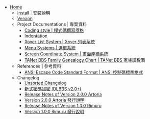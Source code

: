 - [Home](https://github.com/ccns/dreamlandbbs/wiki)
  - [Install | 安裝說明](https://github.com/ccns/dreamlandbbs/wiki/INSTALL)
  - [Version](https://github.com/ccns/dreambbs/wiki/VERSION)
  - Project Documentations | 專案資料
    - [Coding style | 程式碼撰寫風格](https://github.com/ccns/dreambbs/wiki/CODING-STYLE-zh_tw)
    - [Indentation](https://github.com/ccns/dreambbs/wiki/INDENT)
    - [Xover List System | Xover 列表系統](https://github.com/ccns/dreambbs/wiki/Xover-List-System-zh_tw)
    - [Menu Systems | 選單系統](https://github.com/ccns/dreambbs/wiki/Menu-Systems-zh_tw)
    - [Screen Coordinate System | 畫面座標系統](https://github.com/ccns/dreambbs/wiki/Screen-Coordinate-System-zh_tw)
    - [TANet BBS Family Genealogy Chart | TANet BBS 家族譜系圖](https://github.com/ccns/dreambbs/wiki/TANet-BBS-Family-Genealogy-Chart-zh_tw)
  - References | 參考資料
    - [ANSI Escape Code Standard Format | ANSI 控制碼標準格式](https://github.com/ccns/dreambbs/wiki/ANSI-Escape-Code-Standard-Format-zh_tw)
  - Changelog
    - [Unsorted Changelog](https://github.com/ccns/dreambbs/wiki/CHANGELOG)
    - [新式密碼加密 (DLBBS v2.0+)](https://github.com/ccns/dreambbs/wiki/new_encrypt_way)
    - [Release Notes of Version 2.0.0 Artoria](https://github.com/ccns/dreambbs/wiki/Release-Notes-of-Version-2.0.0)
    - [Version 2.0.0 Artoria 發行說明](https://github.com/ccns/dreamlandbbs/wiki/Release-Notes-of-Version-2.0.0-Artoria---zh_TW)
    - [Release Notes of Version 1.0.0 Rimuru](https://github.com/ccns/dreambbs/wiki/v1.0-rimuru)
    - [Version 1.0.0 Rimuru 發行說明](https://github.com/ccns/dreambbs/wiki/v1.0-rimuru-zh_tw)